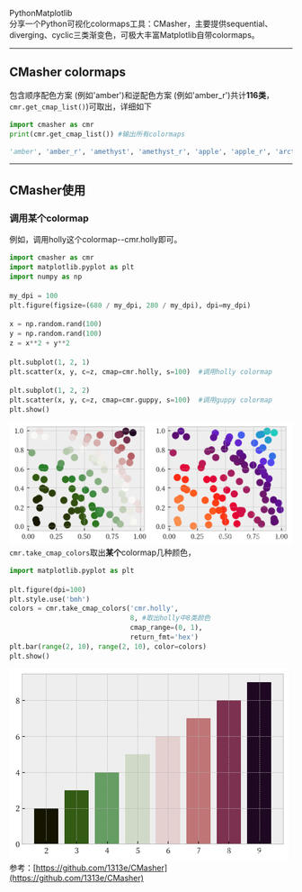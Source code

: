 PythonMatplotlib<br />分享一个Python可视化colormaps工具：CMasher，主要提供sequential、diverging、cyclic三类渐变色，可极大丰富Matplotlib自带colormaps。

---

<a name="NzF7N"></a>
## **CMasher colormaps**
包含顺序配色方案 (例如'amber')和逆配色方案 (例如'amber_r')共计**116类**，`cmr.get_cmap_list()`)可取出，详细如下
```python
import cmasher as cmr
print(cmr.get_cmap_list()) #输出所有colormaps
```
```python
'amber', 'amber_r', 'amethyst', 'amethyst_r', 'apple', 'apple_r', 'arctic', 'arctic_r', 'bubblegum', 'bubblegum_r', 'chroma', 'chroma_r', 'copper', 'copper_r', 'copper_s', 'copper_s_r', 'cosmic', 'cosmic_r', 'dusk', 'dusk_r', 'eclipse', 'eclipse_r', 'ember', 'ember_r', 'emerald', 'emerald_r', 'emergency', 'emergency_r', 'emergency_s', 'emergency_s_r', 'fall', 'fall_r', 'flamingo', 'flamingo_r', 'freeze', 'freeze_r', 'fusion', 'fusion_r', 'gem', 'gem_r', 'ghostlight', 'ghostlight_r', 'gothic', 'gothic_r', 'guppy', 'guppy_r', 'holly', 'holly_r', 'horizon', 'horizon_r', 'iceburn', 'iceburn_r', 'infinity', 'infinity_r', 'infinity_s', 'infinity_s_r', 'jungle', 'jungle_r', 'lavender', 'lavender_r', 'lilac', 'lilac_r', 'neon', 'neon_r', 'neutral', 'neutral_r', 'nuclear', 'nuclear_r', 'ocean', 'ocean_r', 'pepper', 'pepper_r', 'pride', 'pride_r', 'prinsenvlag', 'prinsenvlag_r', 'rainforest', 'rainforest_r', 'redshift', 'redshift_r', 'sapphire', 'sapphire_r', 'savanna', 'savanna_r', 'seasons', 'seasons_r', 'seasons_s', 'seasons_s_r', 'seaweed', 'seaweed_r', 'sepia', 'sepia_r', 'sunburst', 'sunburst_r', 'swamp', 'swamp_r', 'torch', 'torch_r', 'toxic', 'toxic_r', 'tree', 'tree_r', 'tropical', 'tropical_r', 'viola', 'viola_r', 'voltage', 'voltage_r', 'waterlily', 'waterlily_r', 'watermelon', 'watermelon_r', 'wildfire', 'wildfire_r', 'heat', 'heat_r'
```

---

<a name="FhRUL"></a>
## **CMasher使用**
<a name="RFljw"></a>
### 调用某个colormap
例如，调用holly这个colormap--cmr.holly即可。
```python
import cmasher as cmr
import matplotlib.pyplot as plt
import numpy as np

my_dpi = 100
plt.figure(figsize=(680 / my_dpi, 280 / my_dpi), dpi=my_dpi)

x = np.random.rand(100)
y = np.random.rand(100)
z = x**2 + y**2

plt.subplot(1, 2, 1)
plt.scatter(x, y, c=z, cmap=cmr.holly, s=100)  #调用holly colormap

plt.subplot(1, 2, 2)
plt.scatter(x, y, c=z, cmap=cmr.guppy, s=100)  #调用guppy colormap
plt.show()
```
![](./img/1655176211613-1ebf9748-f33a-4075-abdd-d998b706d7fd.png)<br />`cmr.take_cmap_colors`取出**某个**colormap几种颜色，
```python
import matplotlib.pyplot as plt

plt.figure(dpi=100)
plt.style.use('bmh')
colors = cmr.take_cmap_colors('cmr.holly',
                              8, #取出holly中8类颜色
                              cmap_range=(0, 1),
                              return_fmt='hex')
plt.bar(range(2, 10), range(2, 10), color=colors)
plt.show()
```
![](./img/1655176211587-a85cbede-a841-400b-a651-285f827c3c05.png)<br />参考：[https://github.com/1313e/CMasher](https://github.com/1313e/CMasher)
